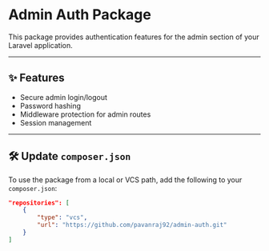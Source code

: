 # Admin Auth Package

This package provides authentication features for the admin section of your Laravel application.

---

## ✨ Features

- Secure admin login/logout  
- Password hashing  
- Middleware protection for admin routes  
- Session management  

---

## 🛠️ Update `composer.json`

To use the package from a local or VCS path, add the following to your `composer.json`:

```json
"repositories": [
    {
        "type": "vcs",
        "url": "https://github.com/pavanraj92/admin-auth.git"
    }
]
